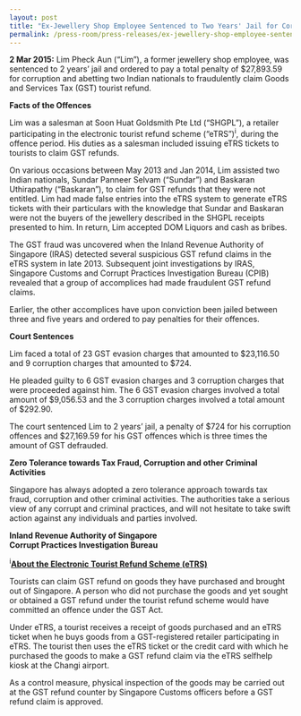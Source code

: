 ```yaml
---
layout: post
title: "Ex-Jewellery Shop Employee Sentenced to Two Years' Jail for Corruption and Abetting in GST Tourist Refund Fraud (CPIB-IRAS joint press release)"
permalink: /press-room/press-releases/ex-jewellery-shop-employee-sentenced-two-years'-jail-corruption-and/
---
```


**2 Mar 2015:** Lim Pheck Aun (“Lim”), a former jewellery shop employee, was sentenced to 2 years’ jail and ordered to pay a total penalty of $27,893.59 for corruption and abetting two Indian nationals to fraudulently claim Goods and Services Tax (GST) tourist refund.

**Facts of the Offences**

Lim was a salesman at Soon Huat Goldsmith Pte Ltd (“SHGPL”), a retailer participating in the electronic tourist refund scheme (&ldquo;eTRS&rdquo;)<sup>i</sup>, during the offence period. His duties as a salesman included issuing eTRS tickets to tourists to claim GST refunds.

On various occasions between May 2013 and Jan 2014, Lim assisted two Indian nationals, Sundar Panneer Selvam (“Sundar”) and Baskaran Uthirapathy (“Baskaran”), to claim for GST refunds that they were not entitled. Lim had made false entries into the eTRS system to generate eTRS tickets with their particulars with the knowledge that Sundar and Baskaran were not the buyers of the jewellery described in the SHGPL receipts presented to him. In return, Lim accepted DOM Liquors and cash as bribes.

The GST fraud was uncovered when the Inland Revenue Authority of Singapore (IRAS) detected several suspicious GST refund claims in the eTRS system in late 2013. Subsequent joint investigations by IRAS, Singapore Customs and Corrupt Practices Investigation Bureau (CPIB) revealed that a group of accomplices had made fraudulent GST refund claims.

Earlier, the other accomplices have upon conviction been jailed between three and five years and ordered to pay penalties for their offences.

**Court Sentences**

Lim faced a total of 23 GST evasion charges that amounted to $23,116.50 and 9 corruption charges that amounted to $724.

He pleaded guilty to 6 GST evasion charges and 3 corruption charges that were proceeded against him. The 6 GST evasion charges involved a total amount of $9,056.53 and the 3 corruption charges involved a total amount of $292.90.

The court sentenced Lim to 2 years’ jail, a penalty of $724 for his corruption offences and $27,169.59 for his GST offences which is three times the amount of GST defrauded.

**Zero Tolerance towards Tax Fraud, Corruption and other Criminal Activities**

Singapore has always adopted a zero tolerance approach towards tax fraud, corruption and other criminal activities. The authorities take a serious view of any corrupt and criminal practices, and will not hesitate to take swift action against any individuals and parties involved.

**Inland Revenue Authority of Singapore**<br/>
**Corrupt Practices Investigation Bureau**

<p><sup>i</sup><u><strong>About the Electronic Tourist Refund Scheme (eTRS)</strong></u></p>

Tourists can claim GST refund on goods they have purchased and brought out of Singapore. A person who did not purchase the goods and yet sought or obtained a GST refund under the tourist refund scheme would have committed an offence under the GST Act.

Under eTRS, a tourist receives a receipt of goods purchased and an eTRS ticket when he buys goods from a GST-registered retailer participating in eTRS. The tourist then uses the eTRS ticket or the credit card with which he purchased the goods to make a GST refund claim via the eTRS selfhelp kiosk at the Changi airport.

As a control measure, physical inspection of the goods may be carried out at the GST refund counter by Singapore Customs officers before a GST refund claim is approved.
